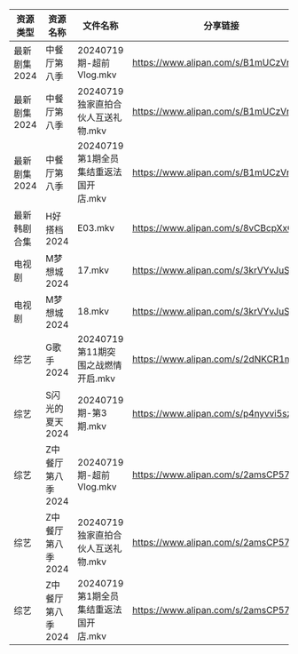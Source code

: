 | 资源类型     | 资源名称        | 文件名称                      | 分享链接                                 | 更新时间                |
| -------- | ----------- | ------------------------- | ------------------------------------ | ------------------- |
| 最新剧集2024 | 中餐厅第八季      | 20240719期-超前Vlog.mkv      | https://www.alipan.com/s/B1mUCzVnMzZ | 2024-07-20 00:10:18 |
| 最新剧集2024 | 中餐厅第八季      | 20240719独家直拍合伙人互送礼物.mkv   | https://www.alipan.com/s/B1mUCzVnMzZ | 2024-07-20 00:10:18 |
| 最新剧集2024 | 中餐厅第八季      | 20240719第1期全员集结重返法国开店.mkv | https://www.alipan.com/s/B1mUCzVnMzZ | 2024-07-20 00:10:17 |
| 最新韩剧合集   | H好搭档2024    | E03.mkv                   | https://www.alipan.com/s/8vCBcpXxGp9 | 2024-07-20 00:05:34 |
| 电视剧      | M梦想城2024    | 17.mkv                    | https://www.alipan.com/s/3krVYvJuSK6 | 2024-07-20 00:05:57 |
| 电视剧      | M梦想城2024    | 18.mkv                    | https://www.alipan.com/s/3krVYvJuSK6 | 2024-07-20 00:05:57 |
| 综艺       | G歌手2024     | 20240719第11期突围之战燃情开启.mkv  | https://www.alipan.com/s/2dNKCR1mK3D | 2024-07-20 00:07:26 |
| 综艺       | S闪光的夏天2024  | 20240719期-第3期.mkv         | https://www.alipan.com/s/p4nyvvi5szR | 2024-07-20 08:08:04 |
| 综艺       | Z中餐厅第八季2024 | 20240719期-超前Vlog.mkv      | https://www.alipan.com/s/2amsCP57Grh | 2024-07-20 00:06:57 |
| 综艺       | Z中餐厅第八季2024 | 20240719独家直拍合伙人互送礼物.mkv   | https://www.alipan.com/s/2amsCP57Grh | 2024-07-20 00:06:57 |
| 综艺       | Z中餐厅第八季2024 | 20240719第1期全员集结重返法国开店.mkv | https://www.alipan.com/s/2amsCP57Grh | 2024-07-20 00:06:57 |
